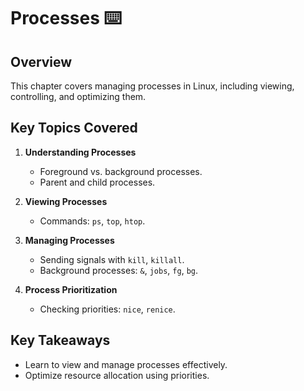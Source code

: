 # Processes ⌨️

## Overview
This chapter covers managing processes in Linux, including viewing, controlling, and optimizing them.

## Key Topics Covered
1. **Understanding Processes**
   - Foreground vs. background processes.
   - Parent and child processes.

2. **Viewing Processes**
   - Commands: `ps`, `top`, `htop`.

3. **Managing Processes**
   - Sending signals with `kill`, `killall`.
   - Background processes: `&`, `jobs`, `fg`, `bg`.

4. **Process Prioritization**
   - Checking priorities: `nice`, `renice`.

## Key Takeaways
- Learn to view and manage processes effectively.
- Optimize resource allocation using priorities.
